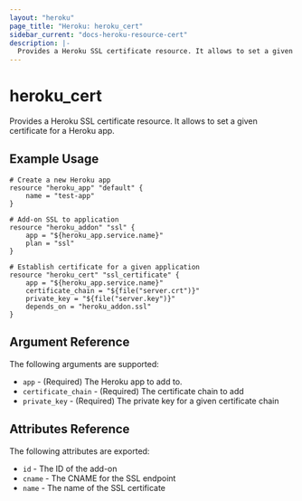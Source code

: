 ```yaml
---
layout: "heroku"
page_title: "Heroku: heroku_cert"
sidebar_current: "docs-heroku-resource-cert"
description: |-
  Provides a Heroku SSL certificate resource. It allows to set a given certificate for a Heroku app.
---
```


# heroku\_cert

Provides a Heroku SSL certificate resource. It allows to set a given certificate for a Heroku app.

## Example Usage

```
# Create a new Heroku app
resource "heroku_app" "default" {
    name = "test-app"
}

# Add-on SSL to application
resource "heroku_addon" "ssl" {
    app = "${heroku_app.service.name}"
    plan = "ssl"
}

# Establish certificate for a given application
resource "heroku_cert" "ssl_certificate" {
    app = "${heroku_app.service.name}"
    certificate_chain = "${file("server.crt")}"
    private_key = "${file("server.key")}"
    depends_on = "heroku_addon.ssl"
}
```

## Argument Reference

The following arguments are supported:

* `app` - (Required) The Heroku app to add to.
* `certificate_chain` - (Required) The certificate chain to add
* `private_key` - (Required) The private key for a given certificate chain

## Attributes Reference

The following attributes are exported:

* `id` - The ID of the add-on
* `cname` - The CNAME for the SSL endpoint
* `name` - The name of the SSL certificate

